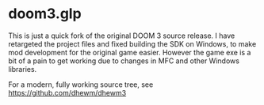 # doom3.glp
This is just a quick fork of the original DOOM 3 source release.
I have retargeted the project files and fixed building the SDK on Windows, to make mod development for the original game easier.
However the game exe is a bit of a pain to get working due to changes in MFC and other Windows libraries.

For a modern, fully working source tree, see https://github.com/dhewm/dhewm3
